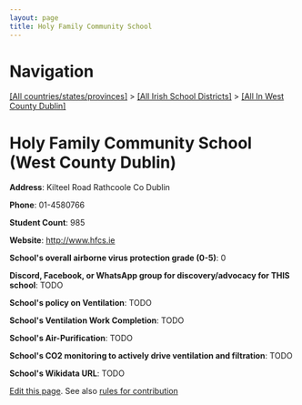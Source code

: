 ```yaml
---
layout: page
title: Holy Family Community School
---
```

# Navigation

[[All countries/states/provinces]](../../..) > [[All Irish School Districts]](../..) > [[All In West County Dublin]](..)

# Holy Family Community School (West County Dublin)

**Address**: Kilteel Road Rathcoole Co Dublin

**Phone**: 01-4580766

**Student Count**: 985

**Website**: <http://www.hfcs.ie>

**School's overall airborne virus protection grade (0-5)**: 0

**Discord, Facebook, or WhatsApp group for discovery/advocacy for THIS school**: TODO

**School's policy on Ventilation**: TODO

**School's Ventilation Work Completion**: TODO

**School's Air-Purification**: TODO

**School's CO2 monitoring to actively drive ventilation and filtration**: TODO

**School's Wikidata URL**: TODO


[Edit this page](https://github.com/ventilate-schools/Ireland/edit/main/./Dublin_West_County_Dublin/Holy_Family_Community_School.md). See also [rules for contribution](../../../contribution-rules/)